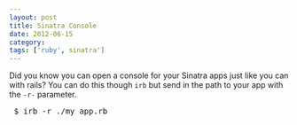 ```yaml
---
layout: post
title: Sinatra Console
date: 2012-06-15
category:
tags: ['ruby', sinatra']
---
```


Did you know you can open a console for your Sinatra apps just like you can with rails? You can do this though `irb` but send in the path to your app with the `-r-` parameter.

<pre>
 $ irb -r ./my_app.rb
</pre>

